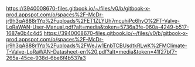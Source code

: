 https://3940008670-files.gitbook.io/~/files/v0/b/gitbook-x-prod.appspot.com/o/spaces%2F-McDr-jr9h3qA888r1Yp%2Fuploads%2FET1ZLYUh7mcuhiPc6hyO%2FT-Valve-LoRaWAN-User-Manual.pdf?alt=media&token=5736a3fe-060a-4249-b517-1687e0b4c4d5
https://3940008670-files.gitbook.io/~/files/v0/b/gitbook-x-prod.appspot.com/o/spaces%2F-McDr-jr9h3qA888r1Yp%2Fuploads%2FWeJw1EnbTCBUsdtkRLwK%2FMClimate-T-Valve-LoRaWAN-Datasheet-en%20.pdf?alt=media&token=41f27bf7-265a-45ce-938d-6be6f4b537a3
